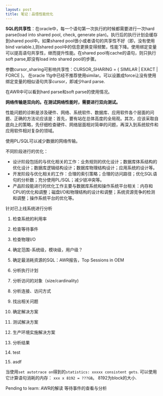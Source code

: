 ```yaml
---
layout: post
title: 笔记：品悟性能优化
---
```

**SQL的共享性**：在oracle中，每一个语句第一次执行的时候都需要进行一次hard parse(load into shared pool, check, generate plan)。执行后的执行计划会缓存到shared pool中。如果shared pool很小或者语句的共享性不好（即，没有使用bind variable.),则shared pool中的信息更换变得频繁，性能下降。使用绑定变量可以提高语句共享性，继而提升性能。在shared pool有cache的语句，则只执行soft parse,即没有load into shared pool的步骤。

参数cursor_sharing可影响共享性：CURSOR_SHARING = { SIMILAR | EXACT | FORCE }。 在oracle 11g中已经不推荐使用similar。可以设置成force让没有使用绑定变量的相似语句共享cursor，即减少hard parse.

在AWR中可以看到hard parse和soft parse的使用情况。

**网络传输是双向的。在测试网络性能时，需要进行双向测试。**

性能问题的诊断是涉及硬件、网络、系统软件、数据库、应用软件各个层面的问题、正确的方法论应该是：首先，要有站在总体高度的全局观。其次，应该采取自底向上的策略，先仔细检查硬件、网络层面相对简单的问题，再深入到系统软件和应用软件相对复杂的领域。

使用PL/SQL可以减少数据的网络传输。

不同阶段进行的优化：

* 设计阶段包括的与优化相关的工作：业务规则的优化设计；数据库体系结构的优化设计；数据库逻辑结构设计；数据库物理结构设计；应用系统的设计等。
* 开发阶段与优化相关的工作：合理的索引策略；合理的访问路径；优化SQL语句的分析数；充分使用PL/SQL；减少锁冲突等。
* 产品阶段能进行的优化工作主要与数据库系统和操作系统平台相关：内存和CPU的优化和调整；磁盘I/O和物理结构的设计和调整；系统资源竞争的检测和调整；操作系统平台的优化等。

针对已上线系统进行分析

1. 检查系统的利用率
2. 检查等待事件
3. 检查物理I/O
4. 确定范围-系统级，模块级，用户级？
5. 确定最消耗资源的SQL：AWR报告，Top Sessions in OEM
6. 分析执行计划
7. 分析访问的对象（size/cardinality)
8. 分析连接、访问方式
9. 找出相关问题
10. 确定解决方案
11. 测试解决方案
12. 生产环境实施解决方案
13. 分析结果

1. test
2. asdf

当使用`set autotrace on`得到的`statistics: xxxxx consistent gets`. 可以使用它计算语句消耗的内存： `xxx x 8192 = ???GB`。 8192为block的大小.




Pending to learn:
AWR的解读
等待事件的查看与分析
